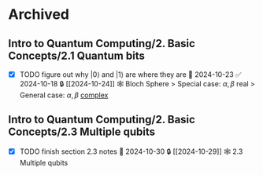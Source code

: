 
# Archived
## Intro to Quantum Computing/2. Basic Concepts/2.1 Quantum bits

- [x] TODO figure out why $\vert 0\rangle$ and $\vert 1\rangle$ are where they are 📅 2024-10-23 ✅ 2024-10-18 🔒 [[2024-10-24]] 🕸️ Bloch Sphere > Special case: $\alpha, \beta$ real > General case: $\alpha, \beta$ [complex](complex%20numbers.md)

## Intro to Quantum Computing/2. Basic Concepts/2.3 Multiple qubits

- [x] TODO finish section 2.3 notes 📅 2024-10-30 🔒 [[2024-10-29]] 🕸️ 2.3 Multiple qubits

